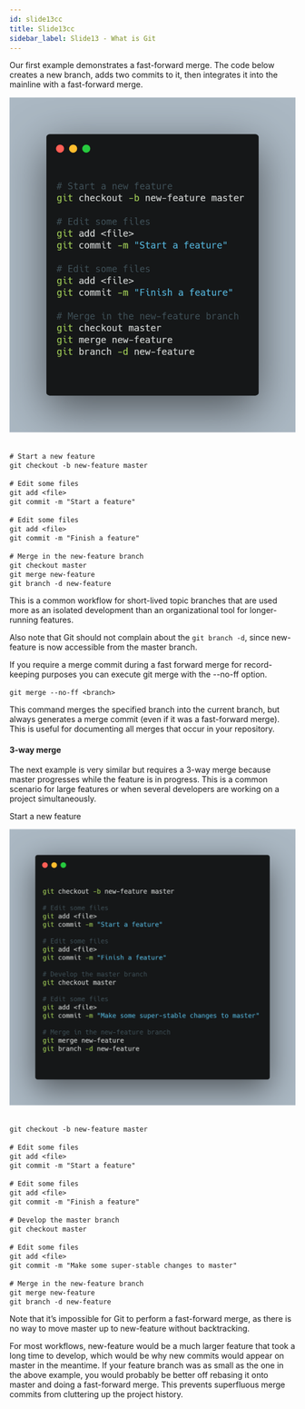 ```yaml
---
id: slide13cc
title: Slide13cc
sidebar_label: Slide13 - What is Git
---
```


Our first example demonstrates a fast-forward merge. The code below creates a new branch, adds two commits to it, then integrates it into the mainline with a fast-forward merge.


![xxx](https://raw.githubusercontent.com/ChickenKyiv/awesome-git-article/master/img/merge/git-merge-default.png)

```

# Start a new feature
git checkout -b new-feature master

# Edit some files
git add <file>
git commit -m "Start a feature"

# Edit some files
git add <file>
git commit -m "Finish a feature"

# Merge in the new-feature branch
git checkout master
git merge new-feature
git branch -d new-feature

```

This is a common workflow for short-lived topic branches that are used more as an isolated development than an organizational tool for longer-running features.

Also note that Git should not complain about the `git branch -d`, since new-feature is now accessible from the master branch.

If you require a merge commit during a fast forward merge for record-keeping purposes you can execute git merge with the --no-ff option.

`git merge --no-ff <branch>`

This command merges the specified branch into the current branch, but always generates a merge commit (even if it was a fast-forward merge). This is useful for documenting all merges that occur in your repository.

#### 3-way merge
The next example is very similar but requires a 3-way merge because master progresses while the feature is in progress. This is a common scenario for large features or when several developers are working on a project simultaneously.

Start a new feature


![xxx](https://raw.githubusercontent.com/ChickenKyiv/awesome-git-article/master/img/merge/3-way-merge-workflow.png)

```

git checkout -b new-feature master

# Edit some files
git add <file>
git commit -m "Start a feature"

# Edit some files
git add <file>
git commit -m "Finish a feature"

# Develop the master branch
git checkout master

# Edit some files
git add <file>
git commit -m "Make some super-stable changes to master"

# Merge in the new-feature branch
git merge new-feature
git branch -d new-feature

```

Note that it’s impossible for Git to perform a fast-forward merge, as there is no way to move master up to new-feature without backtracking.

For most workflows, new-feature would be a much larger feature that took a long time to develop, which would be why new commits would appear on master in the meantime. If your feature branch was as small as the one in the above example, you would probably be better off rebasing it onto master and doing a fast-forward merge. This prevents superfluous merge commits from cluttering up the project history.
